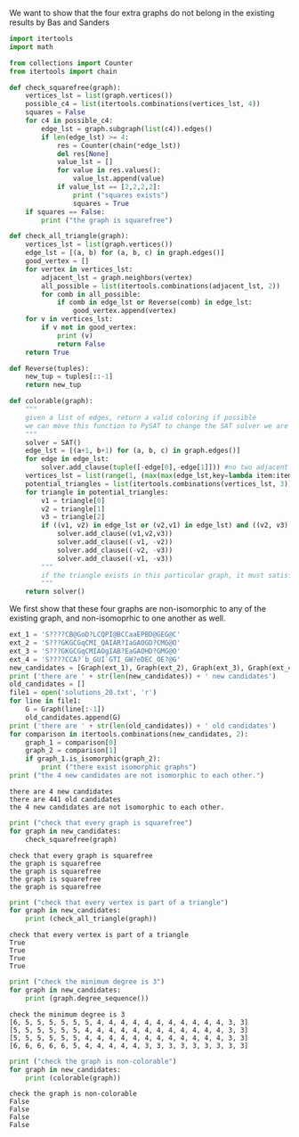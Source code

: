 We want to show that the four extra graphs do not belong in the existing results by Bas and Sanders


```python
import itertools
import math
```


```python
from collections import Counter
from itertools import chain

def check_squarefree(graph):
    vertices_lst = list(graph.vertices())
    possible_c4 = list(itertools.combinations(vertices_lst, 4))
    squares = False
    for c4 in possible_c4:
        edge_lst = graph.subgraph(list(c4)).edges()
        if len(edge_lst) >= 4:
            res = Counter(chain(*edge_lst))
            del res[None]
            value_lst = []
            for value in res.values():
                value_lst.append(value)
            if value_lst == [2,2,2,2]:
                print ("squares exists")
                squares = True
    if squares == False:
        print ("the graph is squarefree")
```


```python
def check_all_triangle(graph):
    vertices_lst = list(graph.vertices())
    edge_lst = [(a, b) for (a, b, c) in graph.edges()]
    good_vertex = []
    for vertex in vertices_lst:
        adjacent_lst = graph.neighbors(vertex)
        all_possible = list(itertools.combinations(adjacent_lst, 2))
        for comb in all_possible:
            if comb in edge_lst or Reverse(comb) in edge_lst:
                good_vertex.append(vertex)
    for v in vertices_lst:
        if v not in good_vertex:
            print (v)
            return False
    return True

def Reverse(tuples):
    new_tup = tuples[::-1]
    return new_tup
```


```python
def colorable(graph):
    """
    given a list of edges, return a valid coloring if possible
    we can move this function to PySAT to change the SAT solver we are using.
    """
    solver = SAT()
    edge_lst = [(a+1, b+1) for (a, b, c) in graph.edges()]
    for edge in edge_lst:
        solver.add_clause(tuple([-edge[0],-edge[1]])) #no two adjacent vertices can be both 1
    vertices_lst = list(range(1, (max(max(edge_lst,key=lambda item:item[1])))+1))
    potential_triangles = list(itertools.combinations(vertices_lst, 3))
    for triangle in potential_triangles:
        v1 = triangle[0]
        v2 = triangle[1]
        v3 = triangle[2]
        if ((v1, v2) in edge_lst or (v2,v1) in edge_lst) and ((v2, v3) in edge_lst or (v3, v2) in edge_lst) and ((v1, v3) in edge_lst or (v3,v1) in edge_lst):
            solver.add_clause((v1,v2,v3))
            solver.add_clause((-v1, -v2))
            solver.add_clause((-v2, -v3))
            solver.add_clause((-v1, -v3))
        """
        if the triangle exists in this particular graph, it must satisfy 010 coloring
        """
    return solver()
```

We first show that these four graphs are non-isomorphic to any of the existing graph, and non-isomoprhic to one another as well.


```python
ext_1 = 'S????CB@GoD?LCQPI@BCCaaEPBD@GEG@C'
ext_2 = 'S???GKGCGqCMI_QAIAR?IaGAOGD?CMG@O'
ext_3 = 'S???GKGCGqCMIAOgIAB?EaGAOHD?GMG@O'
ext_4 = 'S????CCA?`b_GUI`GTI_GW?eDEC_OE?@G'
new_candidates = [Graph(ext_1), Graph(ext_2), Graph(ext_3), Graph(ext_4)]
print ('there are ' + str(len(new_candidates)) + ' new candidates')
old_candidates = []
file1 = open('solutions_20.txt', 'r')
for line in file1:
    G = Graph(line[:-1])
    old_candidates.append(G)
print ('there are ' + str(len(old_candidates)) + ' old candidates')
for comparison in itertools.combinations(new_candidates, 2):
    graph_1 = comparison[0]
    graph_2 = comparison[1]
    if graph_1.is_isomorphic(graph_2):
        print ("there exist isomorphic graphs")
print ("the 4 new candidates are not isomorphic to each other.")
```

    there are 4 new candidates
    there are 441 old candidates
    the 4 new candidates are not isomorphic to each other.



```python
print ("check that every graph is squarefree")
for graph in new_candidates:
    check_squarefree(graph)
```

    check that every graph is squarefree
    the graph is squarefree
    the graph is squarefree
    the graph is squarefree
    the graph is squarefree



```python
print ("check that every vertex is part of a triangle")
for graph in new_candidates:
    print (check_all_triangle(graph))
```

    check that every vertex is part of a triangle
    True
    True
    True
    True



```python
print ("check the minimum degree is 3")
for graph in new_candidates:
    print (graph.degree_sequence())
```

    check the minimum degree is 3
    [6, 5, 5, 5, 5, 5, 5, 4, 4, 4, 4, 4, 4, 4, 4, 4, 4, 4, 3, 3]
    [5, 5, 5, 5, 5, 5, 4, 4, 4, 4, 4, 4, 4, 4, 4, 4, 4, 4, 3, 3]
    [5, 5, 5, 5, 5, 5, 4, 4, 4, 4, 4, 4, 4, 4, 4, 4, 4, 4, 3, 3]
    [6, 6, 6, 6, 6, 5, 4, 4, 4, 4, 4, 3, 3, 3, 3, 3, 3, 3, 3, 3]



```python
print ("check the graph is non-colorable")
for graph in new_candidates:
    print (colorable(graph))
```

    check the graph is non-colorable
    False
    False
    False
    False



```python

```
